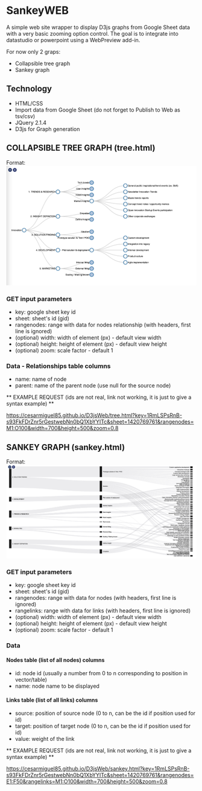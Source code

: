 # SankeyWEB
A simple web site wrapper to display D3js graphs from Google Sheet data with a very basic zooming option control.
The goal is to integrate into datastudio or powerpoint using a WebPreview add-in.

For now only 2 graps:
* Collapsible tree graph
* Sankey graph

## Technology
* HTML/CSS
* Import data from Google Sheet (do not forget to Publish to Web as tsv/csv)
* JQuery 2.1.4
* D3js for Graph generation




## COLLAPSIBLE TREE GRAPH (tree.html)
Format: ![Timeline example](/image_tree.jpg)

### GET input parameters
* key: google sheet key id 
* sheet: sheet's id (gid)
* rangenodes: range with data for nodes relationship (with headers, first line is ignored)
* (optional) width: width of element (px) - default view width
* (optional) height: height of element (px) - default view height
* (optional) zoom: scale factor  - default 1

### Data - Relationships table columns
* name: name of node
* parent: name of the parent node (use null for the source node)



** EXAMPLE REQUEST (ids are not real, link not working, it is just to give a syntax example) **

https://cesarmiguel85.github.io/D3jsWeb/tree.html?key=1RmLSPsRnB-s93FkFDrZnr5rGestwebNn0bQ1XbYYITc&sheet=1420769761&rangenodes=M1:O100&width=700&height=500&zoom=0.8



## SANKEY GRAPH (sankey.html)
Format: ![Timeline example](/image_sankey.jpg)

### GET input parameters
* key: google sheet key id 
* sheet: sheet's id (gid)
* rangenodes: range with data for nodes (with headers, first line is ignored)
* rangelinks: range with data for links (with headers, first line is ignored)
* (optional) width: width of element (px) - default view width
* (optional) height: height of element (px) - default view height
* (optional) zoom: scale factor  - default 1

### Data
#### Nodes table (list of all nodes) columns
* id: node id (usually a number from 0 to n corresponding to position in vector/table)
* name: node name to be displayed
#### Links table (list of all links) columns
* source: position of source node (0 to n, can be the id if position used for id)
* target: position of target node (0 to n, can be the id if position used for id)
* value: weight of the link


** EXAMPLE REQUEST (ids are not real, link not working, it is just to give a syntax example) **

https://cesarmiguel85.github.io/D3jsWeb/sankey.html?key=1RmLSPsRnB-s93FkFDrZnr5rGestwebNn0bQ1XbYYITc&sheet=1420769761&rangenodes=E1:F50&rangelinks=M1:O100&width=700&height=500&zoom=0.8


